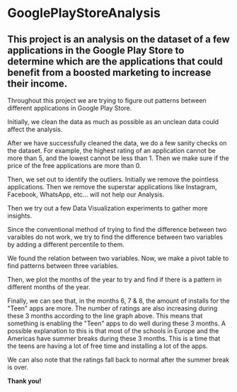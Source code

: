 # GooglePlayStoreAnalysis
This project is an analysis on the dataset of a few applications in the Google Play Store to determine which are the applications that could benefit from a boosted marketing to increase their income.
---------------------------------------------------------------------------------------------------------------------------------------------------------------------------
Throughout this project we are trying to figure out patterns between different applications in Google Play Store.

Initially, we clean the data as much as possible as an unclean data could affect the analysis.

After we have successfully cleaned the data, we do a few sanity checks on the dataset. For example, the highest rating of an application cannot be more than 5, and the lowest cannot be less than 1. Then we make sure if the price of the free applications are more than 0.

Then, we set out to identify the outliers. Initially we remove the pointless applications. Then we remove the superstar applications like Instagram, Facebook, WhatsApp, etc... will not help our Analysis.

Then we try out a few Data Visualization experiments to gather more insights.

Since the conventional method of trying to find the difference between two varaibles do not work, we try to find the difference between two variables by adding a different percentile to them.

We found the relation between two variables. Now, we make a pivot table to find patterns between three variables. 

Then, we plot the months of the year to try and find if there is a pattern in different months of the year.

Finally, we can see that, in the months 6, 7 & 8, the amount of installs for the "Teen" apps are more. The number of ratings are also increasing during these 3 months according to the line graph above. This means that something is enabling the "Teen" apps to do well during these 3 months. A possible explanation to this is that most of the schools in Europe and the Americas have summer breaks during these 3 months. This is a time that the teens are having a lot of free time and installing a lot of the apps.

We can also note that the ratings fall back to normal after the summer break is over.

**Thank you!**
